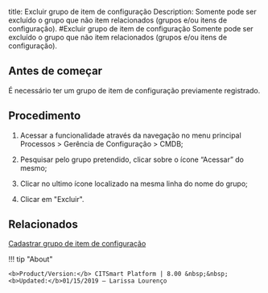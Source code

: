 title: Excluir grupo de item de configuração
Description: Somente pode ser excluído o grupo que não item relacionados (grupos e/ou itens de configuração).
#Excluir grupo de item de configuração
Somente pode ser excluído o grupo que não item relacionados (grupos e/ou itens de configuração).

Antes de começar
--------------------

É necessário ter um grupo de item de configuração previamente registrado.

Procedimento
----------------

1.  Acessar a funcionalidade através da navegação no menu principal Processos \>
    Gerência de Configuração \> CMDB;

2.  Pesquisar pelo grupo pretendido, clicar sobre o ícone “Acessar” do mesmo;

3.  Clicar no ultimo ícone localizado na mesma linha do nome do grupo;

4.  Clicar em "Excluir".

Relacionados
----------------

[Cadastrar grupo de item de configuração](/pt-br/citsmart-platform-8/processes/configuration/configuration/register-configuration-item-group.html)

!!! tip "About"

    <b>Product/Version:</b> CITSmart Platform | 8.00 &nbsp;&nbsp;
    <b>Updated:</b>01/15/2019 – Larissa Lourenço
